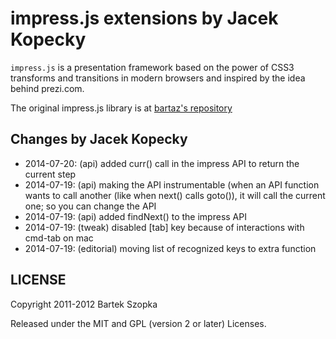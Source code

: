 impress.js extensions by Jacek Kopecky
============

`impress.js` is a presentation framework based on the power of CSS3 transforms and 
transitions in modern browsers and inspired by the idea behind prezi.com.

The original impress.js library is at [bartaz's repository](http://github.com/bartaz/impress.js)

Changes by Jacek Kopecky
------------

 - 2014-07-20: (api) added curr() call in the impress API to return the current step
 - 2014-07-19: (api) making the API instrumentable (when an API function
               wants to call another (like when next() calls goto()), it will
               call the current one; so you can change the API
 - 2014-07-19: (api) added findNext() to the impress API
 - 2014-07-19: (tweak) disabled [tab] key because of interactions with cmd-tab on mac
 - 2014-07-19: (editorial) moving list of recognized keys to extra function


LICENSE
---------

Copyright 2011-2012 Bartek Szopka

Released under the MIT and GPL (version 2 or later) Licenses.


